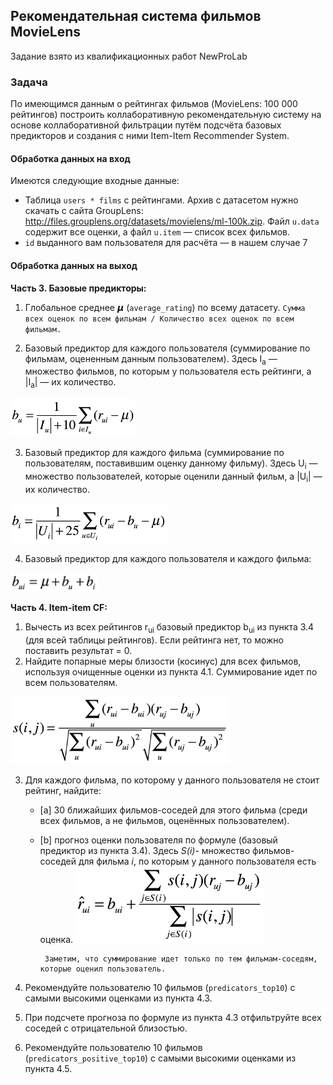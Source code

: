 ## Рекомендательная система фильмов MovieLens
Задание взято из квалификационных работ NewProLab

### Задача

По имеющимся данным о рейтингах фильмов (MovieLens: 100 000 рейтингов) построить коллаборативную рекомендательную систему на основе коллаборативной фильтрации путём подсчёта базовых предикторов и создания с ними Item-Item Recommender System.

#### Обработка данных на вход

Имеются следующие входные данные:

- Таблица `users * films` с рейтингами. Архив с датасетом нужно скачать с сайта GroupLens: http://files.grouplens.org/datasets/movielens/ml-100k.zip. Файл `u.data` содержит все оценки, а файл `u.item` — список всех фильмов.
- `id` выданного вам пользователя для расчёта — в нашем случае 7

#### Обработка данных на выход

**Часть 3. Базовые предикторы:**

1. Глобальное среднее 𝞵 (`average_rating`) по всему датасету. `Сумма всех оценок по всем фильмам / Количество всех оценок по всем фильмам.`

2. Базовый предиктор для каждого пользователя (суммирование по фильмам, оцененным данным пользователем). Здесь I<sub>a</sub> — множество фильмов, по которым у пользователя есть рейтинги, а |I<sub>a</sub>| — их количество.

<img width="200px" src="images/laba08s_base_u.png">

3. Базовый предиктор для каждого фильма (суммирование по пользователям, поставившим оценку данному фильму). Здесь U<sub>i</sub> — множество пользователей, которые оценили данный фильм, а |U<sub>i</sub>| — их количество.

<img width="250px" src="images/laba08s_base_i.png">

4. Базовый предиктор для каждого пользователя и каждого фильма:

<img width="140px" src="images/laba08s_base_ui.png">

**Часть 4. Item-item CF:**

1. Вычесть из всех рейтингов r<sub>ui</sub> базовый предиктор b<sub>ui</sub> из пункта 3.4 (для всей таблицы рейтингов). Если рейтинга нет, то можно поставить результат = 0.
2. Найдите попарные меры близости (косинус) для всех фильмов, используя очищенные оценки из пункта 4.1. Суммирование идет по всем пользователям.

<img width="350px" src="images/laba08s_cosine_items.png">

3.  Для каждого фильма, по которому у данного пользователя не стоит рейтинг, найдите:

    - [a] 30 ближайших фильмов-соседей для этого фильма (среди всех фильмов, а не фильмов, оценённых пользователем).

    - [b] прогноз оценки пользователя по формуле (базовый предиктор из пункта 3.4). Здесь _S(i)_- множество фильмов-соседей для фильма _i_, по которым у данного пользователя есть оценка.
      <img width="300px" src="images/laba08s_item_item_cf.png">

           Заметим, что суммирование идет только по тем фильмам-соседям, которые оценил пользователь.

4.  Рекомендуйте пользователю 10 фильмов (`predicators_top10`) с самыми высокими оценками из пункта 4.3.

5.  При подсчете прогноза по формуле из пункта 4.3 отфильтруйте всех соседей с отрицательной близостью.

6.  Рекомендуйте пользователю 10 фильмов (`predicators_positive_top10`) с самыми высокими оценками из пункта 4.5.

